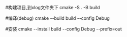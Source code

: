 #构建项目,到xlog文件夹下
cmake -S . -B build

#编译(debug)
cmake --build build --config Debug

#安装
cmake --install build --config Debug --prefix=out
